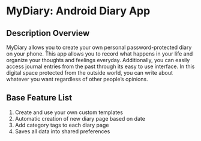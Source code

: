 # MyDiary: Android Diary App 

## Description Overview


MyDiary allows you to create your own personal password-protected diary on your phone. This app allows you to record what happens in your life and organize your thoughts and feelings everyday. Additionally, you can easily access journal entries from the past through its easy to use interface. In this digital space protected from the outside world, you can write about whatever you want regardless of other people’s opinions.

## Base Feature List


1. Create and use your own custom templates
2. Automatic creation of new diary page based on date
3. Add category tags to each diary page
4. Saves all data into shared preferences
